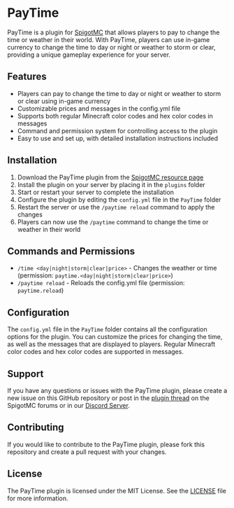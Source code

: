 # PayTime

PayTime is a plugin for [SpigotMC](https://www.spigotmc.org/) that allows players to pay to change the time or weather in their world. With PayTime, players can use in-game currency to change the time to day or night or weather to storm or clear, providing a unique gameplay experience for your server.

## Features

- Players can pay to change the time to day or night or weather to storm or clear using in-game currency
- Customizable prices and messages in the config.yml file
- Supports both regular Minecraft color codes and hex color codes in messages
- Command and permission system for controlling access to the plugin
- Easy to use and set up, with detailed installation instructions included

## Installation

1. Download the PayTime plugin from the [SpigotMC resource page](https://www.spigotmc.org/resources/paytime.107012/)
2. Install the plugin on your server by placing it in the `plugins` folder
3. Start or restart your server to complete the installation
4. Configure the plugin by editing the `config.yml` file in the `PayTime` folder
5. Restart the server or use the `/paytime reload` command to apply the changes
6. Players can now use the `/paytime` command to change the time or weather in their world

## Commands and Permissions

- `/time <day|night|storm|clear|price>` - Changes the weather or time (permission: `paytime.<day|night|storm|clear|price>`)
- `/paytime reload` - Reloads the config.yml file (permission: `paytime.reload`)

## Configuration

The `config.yml` file in the `PayTime` folder contains all the configuration options for the plugin. You can customize the prices for changing the time, as well as the messages that are displayed to players. Regular Minecraft color codes and hex color codes are supported in messages.

## Support

If you have any questions or issues with the PayTime plugin, please create a new issue on this GitHub repository or post in the [plugin thread](https://www.spigotmc.org/threads/paytime.107012/) on the SpigotMC forums or in our [Discord Server](https://discord.com/invite/sxCJHr34Yt).

## Contributing

If you would like to contribute to the PayTime plugin, please fork this repository and create a pull request with your changes.

## License

The PayTime plugin is licensed under the MIT License. See the [LICENSE](LICENSE.md) file for more information.
